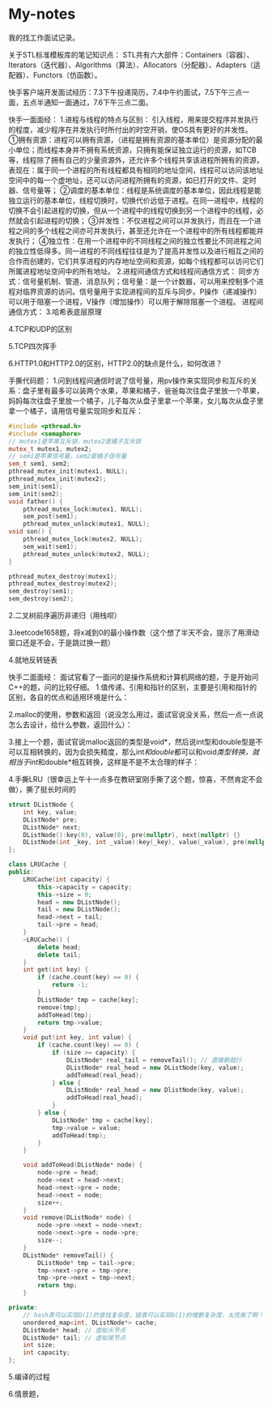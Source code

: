 # My-notes
我的找工作面试记录。

关于STL标准模板库的笔记知识点：
STL共有六大部件：Containers（容器）、Iterators（迭代器）、Algorithms（算法）、Allocators（分配器）、Adapters（适配器）、Functors（仿函数）。

快手客户端开发面试经历：7.3下午投递简历，7.4中午约面试，7.5下午三点一面，五点半通知一面通过，7.6下午三点二面。

快手一面面经：
1.进程与线程的特点与区别：
引入线程，用来提交程序并发执行的程度，减少程序在并发执行时所付出的时空开销，使OS具有更好的并发性。
①拥有资源：进程可以拥有资源，（进程是拥有资源的基本单位）是资源分配的最小单位；而线程本身并不拥有系统资源，只拥有能保证独立运行的资源，如TCB等，线程除了拥有自己的少量资源外，还允许多个线程共享该进程所拥有的资源，表现在：属于同一个进程的所有线程都具有相同的地址空间，线程可以访问该地址空间中的每一个虚地址，还可以访问进程所拥有的资源，如已打开的文件、定时器、信号量等；
②调度的基本单位：线程是系统调度的基本单位，因此线程是能独立运行的基本单位，线程切换时，切换代价远低于进程。在同一进程中，线程的切换不会引起进程的切换，但从一个进程中的线程切换到另一个进程中的线程，必然就会引起进程的切换；
③并发性：不仅进程之间可以并发执行，而且在一个进程之间的多个线程之间亦可并发执行，甚至还允许在一个进程中的所有线程都能并发执行；
④独立性：在用一个进程中的不同线程之间的独立性要比不同进程之间的独立性低得多。同一进程的不同线程往往是为了提高并发性以及进行相互之间的合作而创建的，它们共享进程的内存地址空间和资源，如每个线程都可以访问它们所属进程地址空间中的所有地址。
2.进程间通信方式和线程间通信方式：
同步方式：信号量机制、管道、消息队列；信号量：是一个计数器，可以用来控制多个进程对临界资源的访问。信号量用于实现进程间的互斥与同步。P操作（递减操作）可以用于阻塞一个进程，V操作（增加操作）可以用于解除阻塞一个进程。
进程间通信方式：
3.哈希表底层原理

4.TCP和UDP的区别

5.TCP四次挥手

6.HTTP1.0和HTTP2.0的区别，HTTP2.0的缺点是什么，如何改进？

手撕代码题：
1.问到线程间通信时说了信号量，用pv操作来实现同步和互斥的关系：盘子里有最多可以装两个水果，苹果和橘子，爸爸每次往盘子里放一个苹果，妈妈每次往盘子里放一个橘子，儿子每次从盘子里拿一个苹果，女儿每次从盘子里拿一个橘子，请用信号量实现同步和互斥：
```C++
#include <pthread.h>
#include <semaphore>
// mutex1是苹果互斥锁，mutex2是橘子互斥锁
mutex_t mutex1, mutex2;
// sem1是苹果信号量，sem2是橘子信号量
sem_t sem1, sem2;
pthread_mutex_init(mutex1, NULL);
pthread_mutex_init(mutex2);
sem_init(sem1);
sem_init(sem2);
void father() {
    pthread_mutex_lock(mutex1, NULL);
    sem_post(sem1);
    pthread_mutex_unlock(mutex1, NULL);
void son() {
    pthread_mutex_lock(mutex2, NULL);
    sem_wait(sem1);
    pthread_mutex_unlock(mutex2, NULL);
}

pthread_mutex_destroy(mutex1);
pthread_mutex_destroy(mutex2);
sem_destroy(sem1);
sem_destroy(sem2);
```

2.二叉树前序遍历非递归（用栈呗）

3.leetcode1658题，将x减到0的最小操作数（这个想了半天不会，提示了用滑动窗口还是不会，于是跳过换一题）

4.就地反转链表



快手二面面经：
面试官看了一面问的是操作系统和计算机网络的题，于是开始问C++的题，问的比较仔细。
1.值传递、引用和指针的区别，主要是引用和指针的区别，各自的优点和适用环境是什么：

2.malloc的使用，参数和返回（说没怎么用过，面试官说没关系，然后一点一点说怎么去设计，给什么参数，返回什么）：

3.接上一个题，面试官说malloc返回的类型是void*，然后说int型和double型是不可以互相转换的，因为会损失精度，那么int*和double*都可以和void*类型转换，就相当于int*和double*相互转换，这样是不是不太合理的样子：

4.手撕LRU（很幸运上午十一点多在教研室刚手撕了这个题，惊喜，不然肯定不会做），撕了挺长时间的
```C++
struct DListNode {
    int key, value;
    DListNode* pre;
    DListNode* next;
    DListNode():key(0), value(0), pre(nullptr), next(nullptr) {}
    DListNode(int _key, int _value):key(_key), value(_value), pre(nullptr), next(nullptr) {}
};

class LRUCache {
public:
    LRUCache(int capacity) {
        this->capacity = capacity;
        this->size = 0;
        head = new DListNode();
        tail = new DListNode();
        head->next = tail;
        tail->pre = head;
    }
    ~LRUCache() {
        delete head;
        delete tail;
    }
    int get(int key) {
        if (cache.count(key) == 0) {
            return -1;
        }
        DListNode* tmp = cache[key];
        remove(tmp);
        addToHead(tmp);
        return tmp->value;
    }
    void put(int key, int value) {
        if (cache.count(key) == 0) {
            if (size >= capacity) {
                DListNode* real_tail = removeTail(); // 直接删就行
                DListNode* real_head = new DListNode(key, value);
                addToHead(real_head);
            } else {
                DListNode* real_head = new DlistNode(key, value);
                addToHead(real_head);
            }
        } else {
            DListNode* tmp = cache[key];
            tmp->value = value;
            addToHead(tmp);
        }
    }

    void addToHead(DListNode* node) {
        node->pre = head;
        node->next = head->next;
        head->next->pre = node;
        head->next = node;
        size++;
    }
    void remove(DListNode* node) {
        node->pre->next = node->next;
        node->next->pre = node->pre;
        size--;
    }
    DListNode* removeTail() {
        DListNode* tmp = tail->pre;
        tmp->next->pre = tmp->pre;
        tmp->pre->next = tmp->next;
        return tmp;
    }

private:
    // hash表可以实现O(1)的查找复杂度，链表可以实现O(1)的增删复杂度，太完美了啊！
    unordered_map<int, DListNode*> cache;
    DListNode* head; // 虚拟头节点
    DListNode* tail; // 虚拟尾节点
    int size;
    int capacity;
};

```


5.编译的过程

6.情景题，
